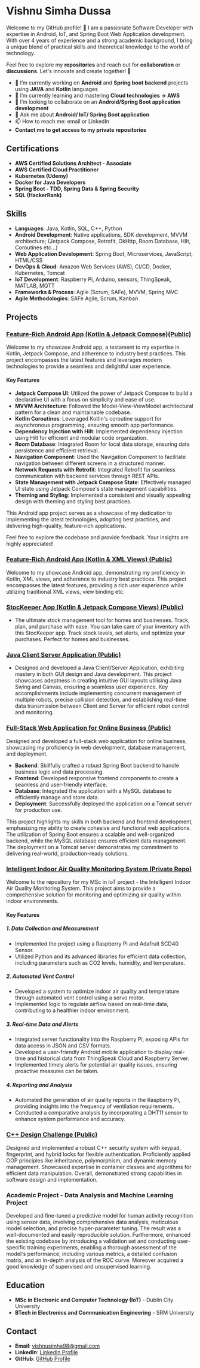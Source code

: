 # Vishnu Simha Dussa

Welcome to my GitHub profile! 👋 I am a passionate Software Developer with expertise in Android, IoT, and Spring Boot Web Application development. With over 4 years of experience and a strong academic background, I bring a unique blend of practical skills and theoretical knowledge to the world of technology.

Feel free to explore my **repositories** and reach out for **collaboration** or **discussions**. Let's innovate and create together! 🚀
- 🔭 I’m currently working on **Android** and **Spring boot backend** projects using **JAVA** and **Kotlin** languages
- 🌱 I’m currently learning and mastering **Cloud technologies -> AWS**
- 👯 I’m looking to collaborate on an **Android/Spring Boot application development**
- 💬 Ask me about **Android/ IoT/ Spring Boot application**
- 📫 How to reach me: email or LinkedIn
- **Contact me to get access to my private repositories**

## Certifications

- **AWS Certified Solutions Architect - Associate**
- **AWS Certified Cloud Practitioner**
- **Kubernetes (Udemy)**
- **Docker for Java Developers**
- **Spring Boot - TDD, Spring Data & Spring Security**
- **SQL (HackerRank)**

## Skills

- **Languages**: Java, Kotlin, SQL, C++, Python
- **Android Development**: Native applications, SDK development, MVVM architecture; (Jetpack Compose, Retrofit, OkHttp, Room Database, Hilt, Coroutines etc...)
- **Web Application Development**: Spring Boot, Microservices, JavaScript, HTML/CSS 
- **DevOps & Cloud**: Amazon Web Services (AWS), CI/CD, Docker, Kubernetes, Tomcat
- **IoT Development**: Raspberry Pi, Arduino, sensors, ThingSpeak, MATLAB, MQTT
- **Frameworks & Process**: Agile (Scrum, SAFe), MVVM, Spring MVC
- **Agile Methodologies**: SAFe Agile, Scrum, Kanban

## Projects

### [Feature-Rich Android App (Kotlin & Jetpack Compose)(Public)](https://github.com/Vishnusimha/FeaturesCompose)

Welcome to my showcase Android app, a testament to my expertise in Kotlin, Jetpack Compose, and adherence to industry best practices. This project encompasses the latest features and leverages modern technologies to provide a seamless and delightful user experience.

#### Key Features

- **Jetpack Compose UI**: Utilized the power of Jetpack Compose to build a declarative UI with a focus on simplicity and ease of use.
- **MVVM Architecture**: Followed the Model-View-ViewModel architectural pattern for a clean and maintainable codebase.
- **Kotlin Coroutines**: Leveraged Kotlin's coroutine support for asynchronous programming, ensuring smooth app performance.
- **Dependency Injection with Hilt**: Implemented dependency injection using Hilt for efficient and modular code organization.
- **Room Database**: Integrated Room for local data storage, ensuring data persistence and efficient retrieval.
- **Navigation Component**: Used the Navigation Component to facilitate navigation between different screens in a structured manner.
- **Network Requests with Retrofit**: Integrated Retrofit for seamless communication with backend services through REST APIs.
- **State Management with Jetpack Compose State**: Effectively managed UI state using Jetpack Compose's state management capabilities.
- **Theming and Styling**: Implemented a consistent and visually appealing design with theming and styling best practices.

This Android app project serves as a showcase of my dedication to implementing the latest technologies, adopting best practices, and delivering high-quality, feature-rich applications.

Feel free to explore the codebase and provide feedback. Your insights are highly appreciated!

### [Feature-Rich Android App (Kotlin & XML Views) (Public)](https://github.com/Vishnusimha/FeaturesXML)

Welcome to my showcase Android app, demonstrating my proficiency in Kotlin, XML views, and adherence to industry best practices. This project encompasses the latest features, providing a rich user experience while utilizing traditional XML views, view binding etc.

### [StocKeeper App (Kotlin & Jetpack Compose Views) (Public)](https://github.com/Vishnusimha/StocKeeper)

- The ultimate stock management tool for homes and businesses. Track, plan, and purchase with ease. You can take care of your inventory with this StocKeeper app. Track stock levels, set alerts, and optimize your purchases. Perfect for homes and businesses.

### [Java Client Server Application (Public)](https://github.com/Vishnusimha/JavaClientServerApplication)
- Designed and developed a Java Client/Server Application, exhibiting mastery in both GUI design and Java development. This project showcases adeptness in creating intuitive GUI layouts utilising Java Swing and Canvas, ensuring a seamless user experience. Key accomplishments include implementing concurrent management of multiple robots, precise collision detection, and establishing real-time data transmission between Client and Server for efficient robot control and monitoring.

### [Full-Stack Web Application for Online Business (Public)](https://github.com/Vishnusimha/cloudnine)

Designed and developed a full-stack web application for online business, showcasing my proficiency in web development, database management, and deployment.

- **Backend**: Skillfully crafted a robust Spring Boot backend to handle business logic and data processing.
- **Frontend**: Developed responsive frontend components to create a seamless and user-friendly interface.
- **Database**: Integrated the application with a MySQL database to efficiently manage and store data.
- **Deployment**: Successfully deployed the application on a Tomcat server for production use.

This project highlights my skills in both backend and frontend development, emphasizing my ability to create cohesive and functional web applications. The utilization of Spring Boot ensures a scalable and well-organized backend, while the MySQL database ensures efficient data management. The deployment on a Tomcat server demonstrates my commitment to delivering real-world, production-ready solutions.

### [Intelligent Indoor Air Quality Monitoring System (Private Repo)](https://github.com/Vishnusimha/AirQualityMonitor)
Welcome to the repository for my MSc in IoT project - the Intelligent Indoor Air Quality Monitoring System. This project aims to provide a comprehensive solution for monitoring and optimizing air quality within indoor environments.

#### Key Features

##### 1. Data Collection and Measurement
- Implemented the project using a Raspberry Pi and Adafruit SCD40 Sensor.
- Utilized Python and its advanced libraries for efficient data collection, including parameters such as CO2 levels, humidity, and temperature.

##### 2. Automated Vent Control
- Developed a system to optimize indoor air quality and temperature through automated vent control using a servo motor.
- Implemented logic to regulate airflow based on real-time data, contributing to a healthier indoor environment.

##### 3. Real-time Data and Alerts
- Integrated server functionality into the Raspberry Pi, exposing APIs for data access in JSON and CSV formats.
- Developed a user-friendly Android mobile application to display real-time and historical data from ThingSpeak Cloud and Raspberry Server.
- Implemented timely alerts for potential air quality issues, ensuring proactive measures can be taken.

##### 4. Reporting and Analysis
- Automated the generation of air quality reports in the Raspberry Pi, providing insights into the frequency of ventilation requirements.
- Conducted a comparative analysis by incorporating a DHT11 sensor to enhance system performance and accuracy.

### [C++ Design Challenge (Public)](https://github.com/Vishnusimha/CppDesignChallange)
Designed and implemented a robust C++ security system with keypad, fingerprint, and hybrid locks for flexible authentication. Proficiently applied OOP principles like inheritance, polymorphism, and dynamic memory management. Showcased expertise in container classes and algorithms for efficient data manipulation. Overall, demonstrated strong capabilities in software design and implementation.

### Academic Project - Data Analysis and Machine Learning Project
Developed and fine-tuned a predictive model for human activity recognition using sensor data, involving comprehensive data analysis, meticulous model selection, and precise hyper-parameter tuning. The result was a well-documented and easily reproducible solution. Furthermore, enhanced the existing codebase by introducing a validation set and conducting user-specific training experiments, enabling a thorough assessment of the model's performance, including various metrics, a detailed confusion matrix, and an in-depth analysis of the ROC curve. Moreover acquired a good knowledge of supervised and unsupervised learning.

## Education

- **MSc in Electronic and Computer Technology (IoT)** - Dublin City University
- **BTech in Electronics and Communication Engineering** - SRM University
  
## Contact

- **Email**: vishnusimha98@gmail.com
- **LinkedIn**: [LinkedIn Profile](https://www.linkedin.com/in/vishnusimhadussa/)
- **GitHub**: [GitHub Profile](https://github.com/Vishnusimha)


  
<!--
**Vishnusimha/Vishnusimha** is a ✨ _special_ ✨ repository because its `README.md` (this file) appears on your GitHub profile.

Here are some ideas to get you started:

- 🔭 I’m currently working on ...
- 🌱 I’m currently learning ...
- 👯 I’m looking to collaborate on ...
- 🤔 I’m looking for help with ...
- 💬 Ask me about ...
- 📫 How to reach me: ...
- 😄 Pronouns: ...
- ⚡ Fun fact: ...
-->
